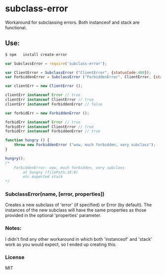 subclass-error
==============

Workaround for subclassing errors. Both instanceof and stack are functional.

## Use:

```bash
$ npm   install create-error
```

```js
var SubclassError = require('subclass-error');

var ClientError = SubclassError ("ClientError", {statusCode:400});
var ForbiddenError = SubclassError ("ForbiddenError", ClientError, {statusCode:403});

var clientErr = new ClientError ();

clientErr instanceof Error // true
clientErr instanceof ClientError // true
clientErr instanceof ForbiddenError // false

var forbidErr = new ForbiddenError ();

forbidErr instanceof Error // true
forbidErr instanceof ClientError // true
forbidErr instanceof ForbiddenError // true

function hungry () {
	throw new ForbiddenError ("wow, much forbidden, very subclass");
}

hungry();
/* 
	ForbiddenError: wow, much forbidden, very subclass
	    at hungry (filePath:19:8)
	    etc expected stack
*/
```

### SubclassError(name, [error, properties])

Creates a new subclass of 'error' (if specified) or Error (by default). The instances of the new subclass will have the same properties as those provided in the optional 'properties' parameter.

### Notes:

I didn't find any other workaround in which both 'instanceof' and 'stack' work as you would expect, so I ended up creating this.

### License

MIT
